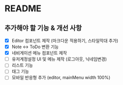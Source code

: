 # README

## 추가해야 할 기능 & 개선 사항

- [x] Editor 컴포넌트 제작 (마크다운 적용하기, 스타일막대 추가)
- [x] Note <-> ToDo 변환 기능
- [x] 네비게이션 메뉴 컴포넌트 제작
- [ ] 유저계정설정 UI 및 메뉴 제작 (로그아웃, 닉네임변경)
- [ ] 리스트 기능
- [ ] 태그 기능
- [ ] 모바일 반응형 추가 (editor, mainMenu width 100%)
